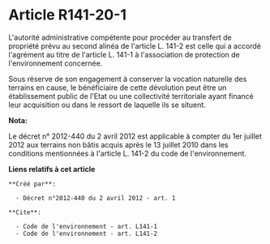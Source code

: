 # Article R141-20-1

L'autorité administrative compétente pour procéder au transfert de propriété prévu au second alinéa de l'article L. 141-2 est
celle qui a accordé l'agrément au titre de l'article L. 141-1 à l'association de protection de l'environnement concernée.

Sous réserve de son engagement à conserver la vocation naturelle des terrains en cause, le bénéficiaire de cette dévolution
peut être un établissement public de l'Etat ou une collectivité territoriale ayant financé leur acquisition ou dans le
ressort de laquelle ils se situent.

**Nota:**

Le décret n° 2012-440 du 2 avril 2012 est applicable à compter du 1er juillet 2012 aux terrains non bâtis acquis après le 13
juillet 2010 dans les conditions mentionnées à l'article L. 141-2 du code de l'environnement.

**Liens relatifs à cet article**

	**Créé par**:

	  - Décret n°2012-440 du 2 avril 2012 - art. 1

	**Cite**:

	  - Code de l'environnement - art. L141-1
	  - Code de l'environnement - art. L141-2
